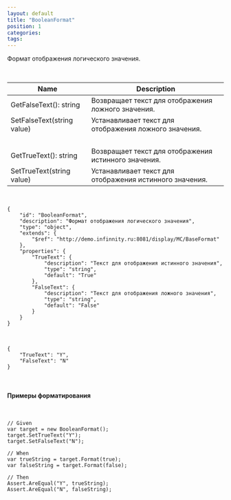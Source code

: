 ```yaml
---
layout: default
title: "BooleanFormat"
position: 1
categories: 
tags: 
---
```


Формат отображения логического значения.

 

|Name|Description|
|----|-----------|
|GetFalseText(): string|Возвращает текст для отображения ложного значения.|
|SetFalseText(string value)|Устанавливает текст для отображения ложного значения.|
| | |
|GetTrueText(): string|Возвращает текст для отображения истинного значения.|
|SetTrueText(string value)|Устанавливает текст для отображения истинного значения.|

  

```
{
	"id": "BooleanFormat",
	"description": "Формат отображения логического значения",
	"type": "object",
	"extends": {
		"$ref": "http://demo.infinnity.ru:8081/display/MC/BaseFormat"
	},
	"properties": {
		"TrueText": {
			"description": "Текст для отображения истинного значения",
			"type": "string",
			"default": "True"
		},
		"FalseText": {
			"description": "Текст для отображения ложного значения",
			"type": "string",
			"default": "False"
		}
	}
}
```

   

```
{
	"TrueText": "Y",
	"FalseText": "N"
}
```

 

#### Примеры форматирования

 

```
// Given
var target = new BooleanFormat();
target.SetTrueText("Y");
target.SetFalseText("N");

// When
var trueString = target.Format(true);
var falseString = target.Format(false);

// Then
Assert.AreEqual("Y", trueString);
Assert.AreEqual("N", falseString);
```

 

 

